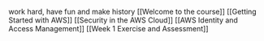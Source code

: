 work hard, have fun and make history
[[Welcome to the course]]
[[Getting Started with AWS]]
[[Security in the AWS Cloud]]
[[AWS Identity and Access Management]]
[[Week 1 Exercise  and Assessment]]